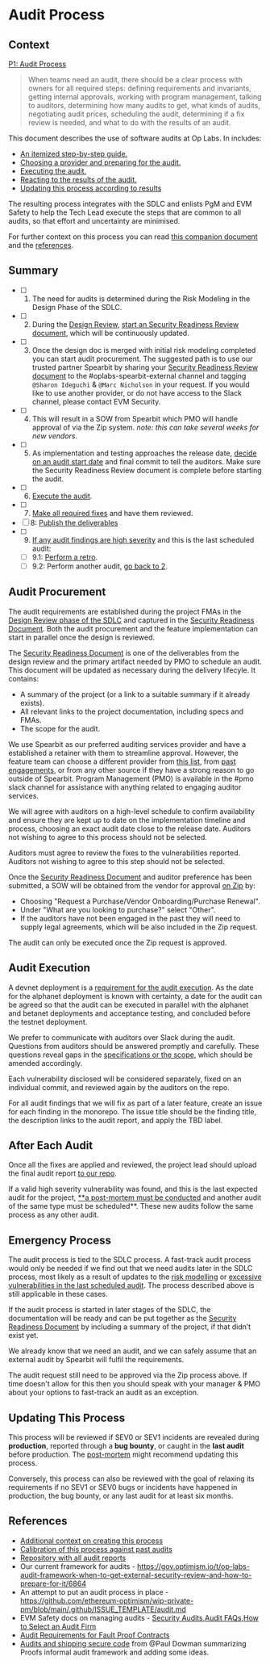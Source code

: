 # Audit Process

## Context

[P1: Audit Process](https://www.notion.so/P1-Audit-Process-153f153ee16280cc8aacc75b955986b3?pvs=21)

> When teams need an audit, there should be a clear process with owners for all required steps: defining requirements and invariants, getting internal approvals, working with program management, talking to auditors, determining how many audits to get, what kinds of audits, negotiating audit prices, scheduling the audit, determining if a fix review is needed, and what to do with the results of an audit.
>

This document describes the use of software audits at Op Labs. In includes:

- [An itemized step-by-step guide.](#summary)
- [Choosing a provider and preparing for the audit.](#audit-Procurement)
- [Executing the audit.](#audit-execution)
- [Reacting to the results of the audit.](#after-each-audit)
- [Updating this process according to results](#updating-this-process)

The resulting process integrates with the SDLC and enlists PgM and EVM Safety to help the Tech Lead execute the steps that are common to all audits, so that effort and uncertainty are minimised.

For further context on this process you can read [this companion document](https://www.notion.so/About-the-Audit-Process-1b9f153ee162805e8adcd2d50237c622?pvs=21) and the [references](#references).

## Summary

- [ ]  1. The need for audits is determined during the Risk Modeling in the Design Phase of the SDLC.
- [ ]  2. During the [Design Review](./sdlc.md#step-1-design-review-if-applicable), [start an Security Readiness Review document](./security-readiness-template.md), which will be continuously updated.
- [ ]  3. Once the design doc is merged with initial risk modeling completed you can start audit procurement. The suggested path is to use our trusted partner Spearbit by sharing your [Security Readiness Review document](./security-readiness-template.md) to the #oplabs-spearbit-external channel and tagging `@Sharon Ideguchi` & `@Marc Nicholson` in your request. If you would like to use another provider, or do not have access to the Slack channel, please contact EVM Security.
- [ ]  4. This will result in a SOW from Spearbit which PMO will handle approval of via the Zip system.  *note: this can take several weeks for new vendors*.
- [ ]  5. As implementation and testing approaches the release date, [decide on an audit start date](#audit-procurement) and final commit to tell the auditors.  Make sure the Security Readiness Review document is complete before starting the audit.
- [ ]  6. [Execute the audit](#audit-execution).
- [ ]  7. [Make all required fixes](#audit-execution) and have them reviewed.
- [ ]  8: [Publish the deliverables](#after-each-audit)
- [ ]  9. [If any audit findings are high severity](#after-each-audit) and this is the last scheduled audit:
    - [ ]  9.1: [Perform a retro](./audit-post-mortem.md).
    - [ ]  9.2: Perform another audit, [go back to 2](#audit-procurement).

## Audit Procurement

The audit requirements are established during the project FMAs in the [Design Review phase of the SDLC](./sdlc.md#step-1-design-review-if-applicable) and captured in the [Security Readiness Document](./security-readiness-template.md). Both the audit procurement and the feature implementation can start in parallel once the design is reviewed.

The [Security Readiness Document](./security-readiness-template.md) is one of the deliverables from the design review and the primary artifact needed by PMO to schedule an audit.  This document will be updated as necessary during the delivery lifecyle. It contains:
 - A summary of the project (or a link to a suitable summary if it already exists).
 - All relevant links to the project documentation, including specs and FMAs.
 - The scope for the audit.

We use Spearbit as our preferred auditing services provider and have a established a retainer with them to streamline approval. However, the feature team can choose a different provider from [this list](https://www.notion.so/How-to-Select-an-Audit-Firm-b0dee471e23f4712bb8ddc1fb51938f9?pvs=21), from [past engagements](https://www.notion.so/Security-Audits-e56b4226b9db4f2ca48db42d7d439a98?pvs=21), or from any other source if they have a strong reason to go outside of Spearbit. Program Management (PMO) is available in the #pmo slack channel for assistance with anything related to engaging auditor services.

We will agree with auditors on a high-level schedule to confirm availability and ensure they are kept up to date on the implementation timeline and process, choosing an exact audit date close to the release date. Auditors not wishing to agree to this process should not be selected.

Auditors must agree to review the fixes to the vulnerabilities reported. Auditors not wishing to agree to this step should not be selected.

Once the [Security Readiness Document](./security-readiness-template.md) and auditor preference has been submitted, a SOW will be obtained from the vendor for approval [on Zip](https://oplabs.ziphq.com/create-workflow-request) by:
 - Choosing "Request a Purchase/Vendor Onboarding/Purchase Renewal".
 - Under "What are you looking to purchase?" select "Other".
 - If the auditors have not been engaged in the past they will need to supply legal agreements, which will be also included in the Zip request.

The audit can only be executed once the Zip request is approved.

## Audit Execution

A devnet deployment is a [requirement for the audit execution](./sdlc.md#step-2b-security-audit-procurement-if-needed). As the date for the alphanet deployment is known with certainty, a date for the audit can be agreed so that the audit can be executed in parallel with the alphanet and betanet deployments and acceptance testing, and concluded before the testnet deployment.

We prefer to communicate with auditors over Slack during the audit. Questions from auditors should be answered promptly and carefully. These questions reveal gaps in the [specifications or the scope](./security-readiness-template.md), which should be amended accordingly.

Each vulnerability disclosed will be considered separately, fixed on an individual commit, and reviewed again by the auditors on the repo.

For all audit findings that we will fix as part of a later feature, create an issue for each finding in the monorepo. The issue title should be the finding title, the description links to the audit report, and apply the TBD label.

## After Each Audit

Once all the fixes are applied and reviewed, the project lead should upload the final audit report [to our repo](https://github.com/ethereum-optimism/optimism/tree/develop/docs/security-reviews).

If a valid high severity vulnerability was found, and this is the last expected audit for the project, [**a post-mortem must be conducted](./audit-post-mortem.md) and another audit of the same type must be scheduled**. These new audits follow the same process as any other audit.

## Emergency Process

The audit process is tied to the SDLC process. A fast-track audit process would only be needed if we find out that we need audits later in the SDLC process, most likely as a result of updates to the [risk modelling](./risk-modelling.md) or [excessive vulnerabilities in the last scheduled audit](#after-each-audit). The process described above is still applicable in these cases.

If the audit process is started in later stages of the SDLC, the documentation will be ready and can be put together as the [Security Readiness Document](./security-readiness-template.md) by including a summary of the project, if that didn’t exist yet.

We already know that we need an audit, and we can safely assume that an external audit by Spearbit will fulfil the requirements.

The audit request still need to be approved via the Zip process above. If time doesn't allow for this then you should speak with your manager & PMO about your options to fast-track an audit as an exception.

## Updating This Process

This process will be reviewed if SEV0 or SEV1 incidents are revealed during **production**, reported through a **bug bounty**, or caught in the **last audit** before production. The [post-mortem](./audit-post-mortem.md) might recommend updating this process.

Conversely, this process can also be reviewed with the goal of relaxing its requirements if no SEV1 or SEV0 bugs or incidents have happened in production, the bug bounty, or any last audit for at least six months.

## References

- [Additional context on creating this process](https://www.notion.so/About-the-Audit-Process-1b9f153ee162805e8adcd2d50237c622?pvs=21)
- [Calibration of this process against past audits](https://www.notion.so/Calibration-1bbf153ee16280d0a17adebee7f797e3?pvs=21)
- [Repository with all audit reports](https://github.com/ethereum-optimism/optimism/tree/develop/docs/security-reviews)
- Our current framework for audits - https://gov.optimism.io/t/op-labs-audit-framework-when-to-get-external-security-review-and-how-to-prepare-for-it/6864
- An attempt to put an audit process in place - https://github.com/ethereum-optimism/wip-private-pm/blob/main/.github/ISSUE_TEMPLATE/audit.md
- EVM Safety docs on managing audits - [Security Audits](https://www.notion.so/Security-Audits-e56b4226b9db4f2ca48db42d7d439a98?pvs=21),[Audit FAQs](https://www.notion.so/Audit-FAQs-61950fe7ca7c4b2e86b86142d8138d3b?pvs=21),[How to Select an Audit Firm](https://www.notion.so/How-to-Select-an-Audit-Firm-b0dee471e23f4712bb8ddc1fb51938f9?pvs=21)
- [Audit Requirements for Fault Proof Contracts](https://www.notion.so/Audit-Requirements-for-Fault-Proof-Contracts-11cf153ee162803f84fed5d811206333?pvs=21)
- [Audits and shipping secure code](https://www.notion.so/Audits-and-shipping-secure-code-198f153ee162802e8fcae67e7cd15981?pvs=21) from @Paul Dowman summarizing Proofs informal audit framework and adding some ideas.


